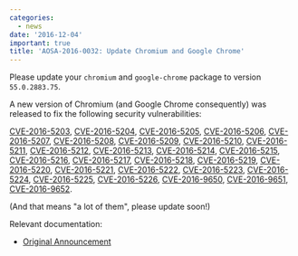 ```yaml
---
categories:
  - news
date: '2016-12-04'
important: true
title: 'AOSA-2016-0032: Update Chromium and Google Chrome'
---
```



Please update your `chromium` and `google-chrome` package to version `55.0.2883.75`.

A new version of Chromium (and Google Chrome consequently) was released to fix the following security vulnerabilities:

[CVE-2016-5203](http://www.cve.mitre.org/cgi-bin/cvename.cgi?name=CVE-2016-5203), [CVE-2016-5204](http://www.cve.mitre.org/cgi-bin/cvename.cgi?name=CVE-2016-5204), [CVE-2016-5205](http://www.cve.mitre.org/cgi-bin/cvename.cgi?name=CVE-2016-5205), [CVE-2016-5206](http://www.cve.mitre.org/cgi-bin/cvename.cgi?name=CVE-2016-5206), [CVE-2016-5207](http://www.cve.mitre.org/cgi-bin/cvename.cgi?name=CVE-2016-5207), [CVE-2016-5208](http://www.cve.mitre.org/cgi-bin/cvename.cgi?name=CVE-2016-5208), [CVE-2016-5209](http://www.cve.mitre.org/cgi-bin/cvename.cgi?name=CVE-2016-5209), [CVE-2016-5210](http://www.cve.mitre.org/cgi-bin/cvename.cgi?name=CVE-2016-5210), [CVE-2016-5211](http://www.cve.mitre.org/cgi-bin/cvename.cgi?name=CVE-2016-5211), [CVE-2016-5212](http://www.cve.mitre.org/cgi-bin/cvename.cgi?name=CVE-2016-5212), [CVE-2016-5213](http://www.cve.mitre.org/cgi-bin/cvename.cgi?name=CVE-2016-5213), [CVE-2016-5214](http://www.cve.mitre.org/cgi-bin/cvename.cgi?name=CVE-2016-5214), [CVE-2016-5215](http://www.cve.mitre.org/cgi-bin/cvename.cgi?name=CVE-2016-5215), [CVE-2016-5216](http://www.cve.mitre.org/cgi-bin/cvename.cgi?name=CVE-2016-5216), [CVE-2016-5217](http://www.cve.mitre.org/cgi-bin/cvename.cgi?name=CVE-2016-5217), [CVE-2016-5218](http://www.cve.mitre.org/cgi-bin/cvename.cgi?name=CVE-2016-5218), [CVE-2016-5219](http://www.cve.mitre.org/cgi-bin/cvename.cgi?name=CVE-2016-5219), [CVE-2016-5220](http://www.cve.mitre.org/cgi-bin/cvename.cgi?name=CVE-2016-5220), [CVE-2016-5221](http://www.cve.mitre.org/cgi-bin/cvename.cgi?name=CVE-2016-5221), [CVE-2016-5222](http://www.cve.mitre.org/cgi-bin/cvename.cgi?name=CVE-2016-5222), [CVE-2016-5223](http://www.cve.mitre.org/cgi-bin/cvename.cgi?name=CVE-2016-5223), [CVE-2016-5224](http://www.cve.mitre.org/cgi-bin/cvename.cgi?name=CVE-2016-5224), [CVE-2016-5225](http://www.cve.mitre.org/cgi-bin/cvename.cgi?name=CVE-2016-5225), [CVE-2016-5226](http://www.cve.mitre.org/cgi-bin/cvename.cgi?name=CVE-2016-5226), [CVE-2016-9650](http://www.cve.mitre.org/cgi-bin/cvename.cgi?name=CVE-2016-9650), [CVE-2016-9651](http://www.cve.mitre.org/cgi-bin/cvename.cgi?name=CVE-2016-9651), [CVE-2016-9652](http://www.cve.mitre.org/cgi-bin/cvename.cgi?name=CVE-2016-9652).

(And that means "a lot of them", please update soon!)

Relevant documentation:

- [Original Announcement](https://googlechromereleases.blogspot.com/2016/12/stable-channel-update-for-desktop.html)